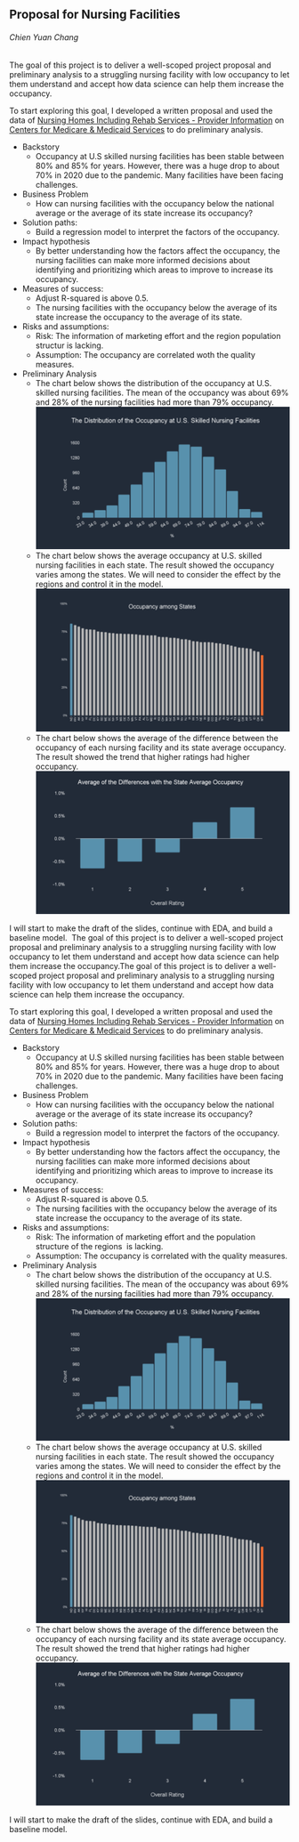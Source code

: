 ## Proposal for Nursing Facilities
###### Chien Yuan Chang

The goal of this project is to deliver a well-scoped project proposal and preliminary analysis to a struggling nursing facility with low occupancy to let them understand and accept how data science can help them increase the occupancy.

To start exploring this goal, I developed a written proposal and used the data of [Nursing Homes Including Rehab Services - Provider Information](https://data.cms.gov/provider-data/dataset/4pq5-n9py) on [Centers for Medicare & Medicaid Services](https://www.cms.gov/) to do preliminary analysis.

* Backstory
    * Occupancy at U.S skilled nursing facilities has been stable between 80% and 85% for years. However, there was a huge drop to about 70% in 2020 due to the pandemic. Many facilities have been facing challenges.
* Business Problem
    * How can nursing facilities with the occupancy below the national average or the average of its state increase its occupancy?
* Solution paths: 
    * Build a regression model to interpret the factors of the occupancy.
* Impact hypothesis
    * By better understanding how the factors affect the occupancy, the nursing facilities can make more informed decisions about identifying and prioritizing which areas to improve to increase its occupancy.
* Measures of success:
    * Adjust R-squared is above 0.5.
    * The nursing facilities with the occupancy below the average of its state increase the occupancy to the average of its state.
* Risks and assumptions:
    * Risk: The information of marketing effort and the region population structur is lacking.
    * Assumption: The occupancy are correlated woth the quality measures.
* Preliminary Analysis
    * The chart below shows the distribution of the occupancy at U.S. skilled nursing facilities. The mean of the occupancy was about 69% and 28% of the nursing facilities had more than 79% occupancy. 
![distribution_occupancy](images/distribution_occupancy.png)
    * The chart below shows the average occupancy at U.S. skilled nursing facilities in each state. The result showed the occupancy varies among the states. We will need to consider the effect by the regions and control it in the model. 
![state_occupancy](images/state_occupancy.png)
    * The chart below shows the average of the difference between the occupancy of each nursing facility and its state average occupancy. The result showed the trend that higher ratings had higher occupancy. 
![overallrating_occupancy](images/overallrating_occupancy.png)

I will start to make the draft of the slides, continue with EDA, and build a baseline model. 
The goal of this project is to deliver a well-scoped project proposal and preliminary analysis to a struggling nursing facility with low occupancy to let them understand and accept how data science can help them increase the occupancy.The goal of this project is to deliver a well-scoped project proposal and preliminary analysis to a struggling nursing facility with low occupancy to let them understand and accept how data science can help them increase the occupancy.

To start exploring this goal, I developed a written proposal and used the data of [Nursing Homes Including Rehab Services - Provider Information](https://data.cms.gov/provider-data/dataset/4pq5-n9py) on [Centers for Medicare & Medicaid Services](https://www.cms.gov/) to do preliminary analysis.

* Backstory
    * Occupancy at U.S skilled nursing facilities has been stable between 80% and 85% for years. However, there was a huge drop to about 70% in 2020 due to the pandemic. Many facilities have been facing challenges.
* Business Problem
    * How can nursing facilities with the occupancy below the national average or the average of its state increase its occupancy?
* Solution paths: 
    * Build a regression model to interpret the factors of the occupancy.
* Impact hypothesis
    * By better understanding how the factors affect the occupancy, the nursing facilities can make more informed decisions about identifying and prioritizing which areas to improve to increase its occupancy.
* Measures of success:
    * Adjust R-squared is above 0.5.
    * The nursing facilities with the occupancy below the average of its state increase the occupancy to the average of its state.
* Risks and assumptions:
    * Risk: The information of marketing effort and the population structure of the regions  is lacking.
    * Assumption: The occupancy is correlated with the quality measures.
* Preliminary Analysis
    * The chart below shows the distribution of the occupancy at U.S. skilled nursing facilities. The mean of the occupancy was about 69% and 28% of the nursing facilities had more than 79% occupancy. 
![distribution_occupancy](images/distribution_occupancy.png)
    * The chart below shows the average occupancy at U.S. skilled nursing facilities in each state. The result showed the occupancy varies among the states. We will need to consider the effect by the regions and control it in the model. 
![state_occupancy](images/state_occupancy.png)
    * The chart below shows the average of the difference between the occupancy of each nursing facility and its state average occupancy. The result showed the trend that higher ratings had higher occupancy. 
![overallrating_occupancy](images/overallrating_occupancy.png)

I will start to make the draft of the slides, continue with EDA, and build a baseline model. 
